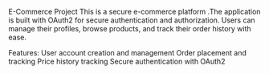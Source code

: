 

E-Commerce Project
This is a secure e-commerce platform .The application is built with OAuth2 for secure authentication and authorization. Users can manage their profiles, browse products, and track their order history with ease.

Features:
User account creation and management
Order placement and tracking
Price history tracking
Secure authentication with OAuth2
